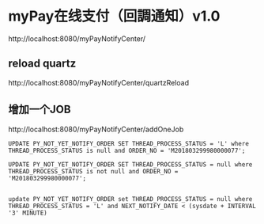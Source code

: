 # myPay在线支付（回調通知）v1.0




http://localhost:8080/myPayNotifyCenter/

## reload quartz

http://localhost:8080/myPayNotifyCenter/quartzReload

## 增加一个JOB

http://localhost:8080/myPayNotifyCenter/addOneJob


```
UPDATE PY_NOT_YET_NOTIFY_ORDER SET THREAD_PROCESS_STATUS = 'L' where THREAD_PROCESS_STATUS is null and ORDER_NO = 'M201803299980000077';

UPDATE PY_NOT_YET_NOTIFY_ORDER SET THREAD_PROCESS_STATUS = null where THREAD_PROCESS_STATUS is not null and ORDER_NO = 'M201803299980000077';


update PY_NOT_YET_NOTIFY_ORDER set THREAD_PROCESS_STATUS = null where THREAD_PROCESS_STATUS = 'L' and NEXT_NOTIFY_DATE < (sysdate + INTERVAL '3' MINUTE)

```


